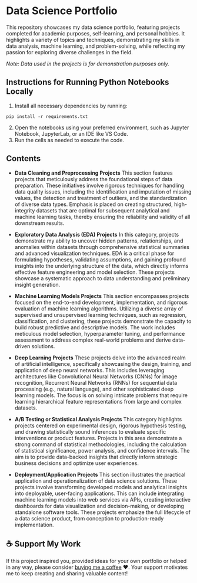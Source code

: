 # Data Science Portfolio
This repository showcases my data science portfolio, featuring projects completed for academic purposes, self-learning, and personal hobbies. It highlights a variety of topics and techniques, demonstrating my skills in data analysis, machine learning, and problem-solving, while reflecting my passion for exploring diverse challenges in the field.

_Note: Data used in the projects is for demonstration purposes only._

## Instructions for Running Python Notebooks Locally
1.	Install all necessary dependencies by running:
```
pip install -r requirements.txt
```
2.	Open the notebooks using your preferred environment, such as Jupyter Notebook, JupyterLab, or an IDE like VS Code.
3.	Run the cells as needed to execute the code.

## Contents
- **Data Cleaning and Preprocessing Projects**
This section features projects that meticulously address the foundational steps of data preparation. These initiatives involve rigorous techniques for handling data quality issues, including the identification and imputation of missing values, the detection and treatment of outliers, and the standardization of diverse data types. Emphasis is placed on creating structured, high-integrity datasets that are optimal for subsequent analytical and machine learning tasks, thereby ensuring the reliability and validity of all downstream results.

- **Exploratory Data Analysis (EDA) Projects**
In this category, projects demonstrate my ability to uncover hidden patterns, relationships, and anomalies within datasets through comprehensive statistical summaries and advanced visualization techniques. EDA is a critical phase for formulating hypotheses, validating assumptions, and gaining profound insights into the underlying structure of the data, which directly informs effective feature engineering and model selection. These projects showcase a systematic approach to data understanding and preliminary insight generation.

- **Machine Learning Models Projects**
This section encompasses projects focused on the end-to-end development, implementation, and rigorous evaluation of machine learning algorithms. Utilizing a diverse array of supervised and unsupervised learning techniques, such as regression, classification, and clustering, these projects demonstrate the capacity to build robust predictive and descriptive models. The work includes meticulous model selection, hyperparameter tuning, and performance assessment to address complex real-world problems and derive data-driven solutions.

- **Deep Learning Projects**
These projects delve into the advanced realm of artificial intelligence, specifically showcasing the design, training, and application of deep neural networks. This includes leveraging architectures like Convolutional Neural Networks (CNNs) for image recognition, Recurrent Neural Networks (RNNs) for sequential data processing (e.g., natural language), and other sophisticated deep learning models. The focus is on solving intricate problems that require learning hierarchical feature representations from large and complex datasets.

- **A/B Testing or Statistical Analysis Projects**
This category highlights projects centered on experimental design, rigorous hypothesis testing, and drawing statistically sound inferences to evaluate specific interventions or product features. Projects in this area demonstrate a strong command of statistical methodologies, including the calculation of statistical significance, power analysis, and confidence intervals. The aim is to provide data-backed insights that directly inform strategic business decisions and optimize user experiences.

- **Deployment/Application Projects**
This section illustrates the practical application and operationalization of data science solutions. These projects involve transforming developed models and analytical insights into deployable, user-facing applications. This can include integrating machine learning models into web services via APIs, creating interactive dashboards for data visualization and decision-making, or developing standalone software tools. These projects emphasize the full lifecycle of a data science product, from conception to production-ready implementation.

## ☕️ Support My Work
If this project inspired you, provided ideas for your own portfolio or helped in any way, please consider [buying me a coffee](https://www.buymeacoffee.com/tahaberkterekli) ❤️. Your support motivates me to keep creating and sharing valuable content! 

